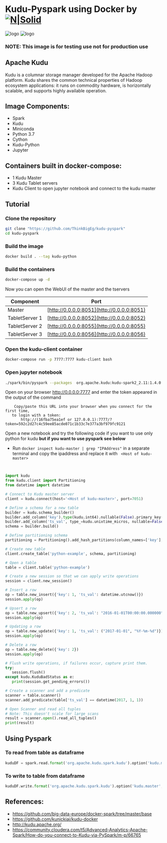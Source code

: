 #   Kudu-Pyspark using Docker by [![N|Solid](https://think-big.solutions/img/logo.png)](https://think-big.solutions)

![logo](http://getkudu.io/img/logo.png) ![logo](https://www.docker.com/sites/default/files/social/docker_facebook_share.png) 

### NOTE: This image is for testing use not for production use

## Apache Kudu

Kudu is a columnar storage manager developed for the Apache Hadoop platform. Kudu shares the common technical properties of Hadoop ecosystem applications: it runs on commodity hardware, is horizontally scalable, and supports highly available operation.

## Image Components:
 - Spark
 - Kudu
 - Miniconda
 - Python 3.7
 - Cython
 - Kudu-Python
 - Jupyter
 
 ## Containers built in docker-compose:
  - 1 Kudu Master
  - 3 Kudu Tablet servers
  - Kudu Client to open jupyter notebook and connect to the kudu master
  
 ## Tutorial 
 ### Clone the repository
 ```sh
 git clone "https://github.com/ThinkBigEg/kudu-pyspark"
 cd kudu-pyspark
 ```
 ### Build the image
 ```sh
 docker build . --tag kudu-python
 ```
 ### Build the containers
 ```sh
 docker-compose up -d
 ```
 Now you can open the WebUI of the master and the tservers
 
 
| Component                | Port                                              |
| -----------------------  |-------------------------------------------------- |
| Master                   | [http://0.0.0.0:8051](http://0.0.0.0:8051)  |
| TabletServer  1          | [http://0.0.0.0:8052](http://0.0.0.0:8052)  |
| TabletServer  2          | [http://0.0.0.0:8055](http://0.0.0.0:8055)  |
| TabletServer  3          | [http://0.0.0.0:8056](http://0.0.0.0:8056)  |


 ### Open the kudu-client container
 ```sh
 docker-compose run -p 7777:7777 kudu-client bash
 ```
 ### Open jupyter notebook
 ```sh
 ./spark/bin/pyspark --packages  org.apache.kudu:kudu-spark2_2.11:1.4.0
 ```
 Open on your browser http://0.0.0.0:7777 and enter the token appeared in the output of the command
 ```console
     Copy/paste this URL into your browser when you connect for the first time,
    to login with a token:
        http://(16fba75ea1ef or 127.0.0.1):7777/?token=592c2d27c4c59ee85acde071c1b33c7e377a3bf979fc9121
 ```
 Open a new notebook and try the following code if you want to use only python for kudu **but if you want to use pyspark see below**
 - Run ``` docker inspect kudu-master | grep "IPAddress" ``` in a separate terminal and copy the ipaddress and replace it with ``` <Host of kudu-master>```
 ```python
 

import kudu
from kudu.client import Partitioning
from datetime import datetime

# Connect to Kudu master server
client = kudu.connect(host='<Host of kudu-master>', port=7051)

# Define a schema for a new table
builder = kudu.schema_builder()
builder.add_column('key').type(kudu.int64).nullable(False).primary_key()
builder.add_column('ts_val', type_=kudu.unixtime_micros, nullable=False, compression='lz4')
schema = builder.build()

# Define partitioning schema
partitioning = Partitioning().add_hash_partitions(column_names=['key'], num_buckets=3)

# Create new table
client.create_table('python-example', schema, partitioning)

# Open a table
table = client.table('python-example')

# Create a new session so that we can apply write operations
session = client.new_session()

# Insert a row
op = table.new_insert({'key': 1, 'ts_val': datetime.utcnow()})
session.apply(op)

# Upsert a row
op = table.new_upsert({'key': 2, 'ts_val': "2016-01-01T00:00:00.000000"})
session.apply(op)

# Updating a row
op = table.new_update({'key': 1, 'ts_val': ("2017-01-01", "%Y-%m-%d")})
session.apply(op)

# Delete a row
op = table.new_delete({'key': 2})
session.apply(op)

# Flush write operations, if failures occur, capture print them.
try:
    session.flush()
except kudu.KuduBadStatus as e:
    print(session.get_pending_errors())

# Create a scanner and add a predicate
scanner = table.scanner()
scanner.add_predicate(table['ts_val'] == datetime(2017, 1, 1))

# Open Scanner and read all tuples
# Note: This doesn't scale for large scans
result = scanner.open().read_all_tuples()
print(result)
 ```
 ## Using Pyspark
 ### To read from table as dataframe
 ```python
 kuduDF = spark.read.format('org.apache.kudu.spark.kudu').option('kudu.master',"<Host of kudu-master>:7051").option('kudu.table',"python-example").load()
 ```
 
 ### To write to table from dataframe
 ```python
 kuduDF.write.format('org.apache.kudu.spark.kudu').option('kudu.master',"<Host of kudu-master>:7051").option('kudu.table',"python-example")
 ```
 
 ## References:
 - https://github.com/big-data-europe/docker-spark/tree/master/base
 - https://github.com/kunickiaj/kudu-docker
 - http://kudu.apache.org/
 - https://community.cloudera.com/t5/Advanced-Analytics-Apache-Spark/How-do-you-connect-to-Kudu-via-PySpark/m-p/66765
